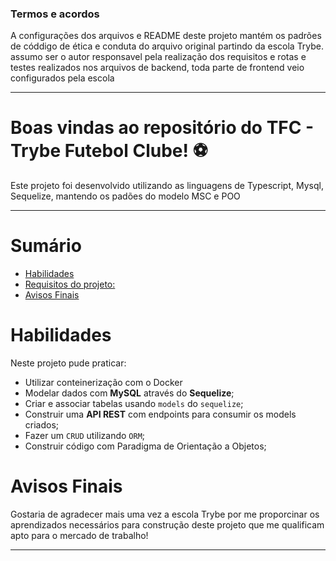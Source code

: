 ### Termos e acordos

A configurações dos arquivos e README deste projeto mantém os padrões de códdigo de ética e conduta do arquivo original partindo da escola Trybe. assumo ser o autor responsavel pela realização dos requisitos e rotas e testes realizados nos arquivos de backend, toda parte de frontend veio configurados pela escola

---

# Boas vindas ao repositório do TFC - Trybe Futebol Clube! ⚽️

Este projeto foi desenvolvido utilizando as linguagens de Typescript, Mysql, Sequelize, mantendo os padões do modelo MSC e POO


---

# Sumário

- [Habilidades](#habilidades)
- [Requisitos do projeto:](#requisitos-do-projeto)
- [Avisos Finais](#avisos-finais)

# Habilidades

Neste projeto pude praticar:

 - Utilizar conteinerização com o Docker
 - Modelar dados com **MySQL** através do **Sequelize**;
 - Criar e associar tabelas usando `models` do `sequelize`;
 - Construir uma **API REST** com endpoints para consumir os models criados;
 - Fazer um `CRUD` utilizando `ORM`;
 - Construir código com Paradigma de Orientação a Objetos;


# Avisos Finais

Gostaria de agradecer mais uma vez a escola Trybe por me proporcinar os aprendizados necessários para construção deste projeto que me qualificam apto para o mercado de trabalho!

---
